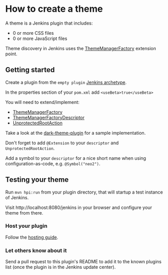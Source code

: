 # How to create a theme

A theme is a Jenkins plugin that includes:

* 0 or more CSS files
* 0 or more JavaScript files

Theme discovery in Jenkins uses the [ThemeManagerFactory](https://github.com/jenkinsci/theme-manager-plugin/blob/master/src/main/java/io/jenkins/plugins/thememanager/ThemeManagerFactory.java)
extension point.

## Getting started

Create a plugin from the `empty plugin` [Jenkins archetype](https://github.com/jenkinsci/archetypes/).

In the properties section of your `pom.xml` add `<useBeta>true</useBeta>`

You will need to extend/implement:

* [ThemeManagerFactory](https://github.com/jenkinsci/theme-manager-plugin/blob/master/src/main/java/io/jenkins/plugins/thememanager/ThemeManagerFactory.java)
* [ThemeManagerFactoryDescriptor](https://github.com/jenkinsci/theme-manager-plugin/blob/master/src/main/java/io/jenkins/plugins/thememanager/ThemeManagerFactoryDescriptor.java)
* [UnprotectedRootAction](https://github.com/jenkinsci/jenkins/blob/master/core/src/main/java/hudson/model/UnprotectedRootAction.java)

Take a look at the [dark-theme-plugin](https://github.com/jenkinsci/dark-theme-plugin) for a sample implementation.

Don't forget to add `@Extension` to your `descriptor` and `UnprotectedRootAction`.

Add a symbol to your `descriptor` for a nice short name when using configuration-as-code, e.g. `@Symbol("neo2")`.

## Testing your theme

Run `mvn hpi:run` from your plugin directory, that will startup a test instance of Jenkins.

Visit http://localhost:8080/jenkins in your browser and configure your theme from there.

### Host your plugin

Follow the [hosting guide](https://www.jenkins.io/doc/developer/publishing/requesting-hosting/).

### Let others know about it

Send a pull request to this plugin's README to add it to the known plugins list (once the plugin is in the Jenkins update center).
